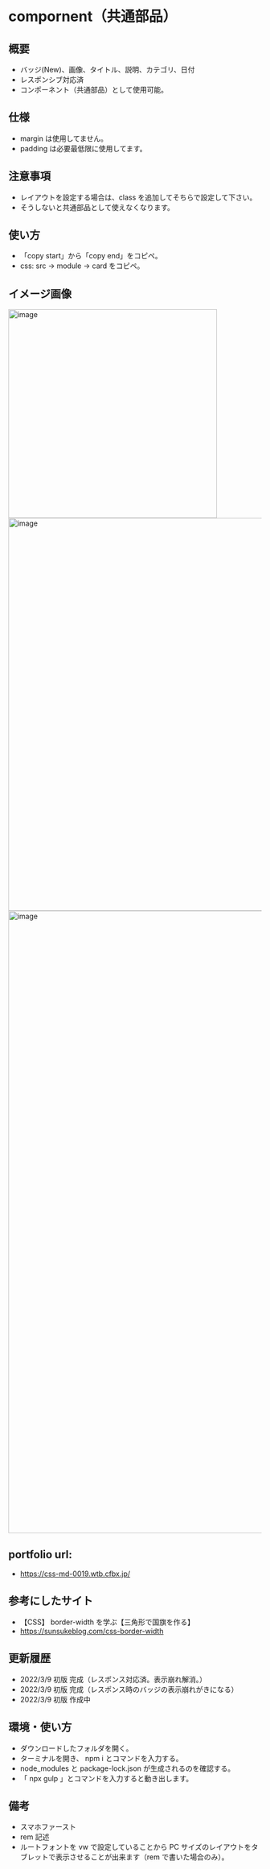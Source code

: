 # compornent（共通部品）

## 概要

- バッジ(New)、画像、タイトル、説明、カテゴリ、日付
- レスポンシブ対応済
- コンポーネント（共通部品）として使用可能。

## 仕様

- margin は使用してません。
- padding は必要最低限に使用してます。

## 注意事項

- レイアウトを設定する場合は、class を追加してそちらで設定して下さい。
- そうしないと共通部品として使えなくなります。

## 使い方

- 「copy start」から「copy end」をコピペ。
- css: src -> module -> card をコピペ。

## イメージ画像

<img width="415" alt="image" src="https://user-images.githubusercontent.com/99580997/157412356-72f00b70-1300-4bbf-a269-8a51767faae7.png">
<img width="781" alt="image" src="https://user-images.githubusercontent.com/99580997/157412450-4f3b7cd9-bd7f-4229-91e2-5d3e9262fe31.png">
<img width="1237" alt="image" src="https://user-images.githubusercontent.com/99580997/157412539-dcc3cb21-fdd9-435f-b60c-aeda24417cd5.png">


## portfolio url:

- https://css-md-0019.wtb.cfbx.jp/

## 参考にしたサイト

- 【CSS】 border-width を学ぶ【三角形で国旗を作る】
- https://sunsukeblog.com/css-border-width

## 更新履歴

- 2022/3/9 初版 完成（レスポンス対応済。表示崩れ解消。）
- 2022/3/9 初版 完成（レスポンス時のバッジの表示崩れがきになる）
- 2022/3/9 初版 作成中

## 環境・使い方

- ダウンロードしたフォルダを開く。
- ターミナルを開き、 npm i とコマンドを入力する。
- node_modules と package-lock.json が生成されるのを確認する。
- 「 npx gulp 」とコマンドを入力すると動き出します。

## 備考

- スマホファースト
- rem 記述
- ルートフォントを vw で設定していることから PC サイズのレイアウトをタブレットで表示させることが出来ます（rem で書いた場合のみ）。
